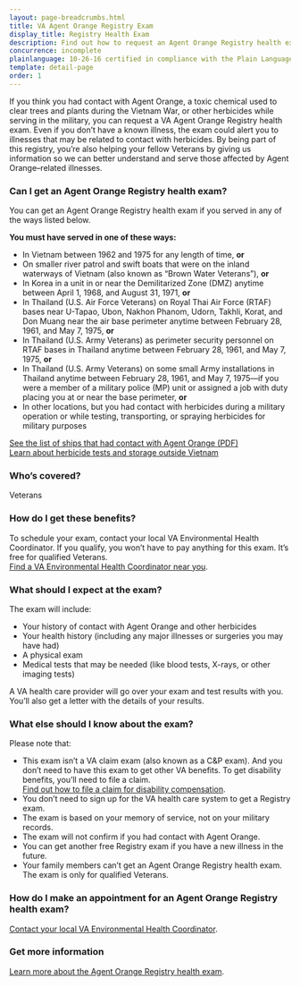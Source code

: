```yaml
---
layout: page-breadcrumbs.html
title: VA Agent Orange Registry Exam
display_title: Registry Health Exam
description: Find out how to request an Agent Orange Registry health exam if you think you had contact with this toxic herbicide during military service. The exam can help alert you to illnesses that may be related to contact with herbicides and help us learn more to better serve Veterans with these illnesses.
concurrence: incomplete
plainlanguage: 10-26-16 certified in compliance with the Plain Language Act
template: detail-page
order: 1
---
```


<div class="va-introtext">

If you think you had contact with Agent Orange, a toxic chemical used to clear trees and plants during the Vietnam War, or other herbicides while serving in the military, you can request a VA Agent Orange Registry health exam. Even if you don’t have a known illness, the exam could alert you to illnesses that may be related to contact with herbicides. By being part of this registry, you’re also helping your fellow Veterans by giving us information so we can better understand and serve those affected by Agent Orange–related illnesses.

</div>

<div class="feature" markdown="1">

### Can I get an Agent Orange Registry health exam?

You can get an Agent Orange Registry health exam if you served in any of the ways listed below.

**You must have served in one of these ways:**

  - In Vietnam between 1962 and 1975 for any length of time, **or**
  - On smaller river patrol and swift boats that were on the inland waterways of Vietnam (also known as “Brown Water Veterans”), **or**
  - In Korea in a unit in or near the Demilitarized Zone (DMZ) anytime between April 1, 1968, and August 31, 1971, **or**
  - In Thailand (U.S. Air Force Veterans) on Royal Thai Air Force (RTAF) bases near U-Tapao, Ubon, Nakhon Phanom, Udorn, Takhli, Korat, and Don Muang near the air base perimeter anytime between February 28, 1961, and May 7, 1975, **or**
  - In Thailand (U.S. Army Veterans) as perimeter security personnel on RTAF bases in Thailand anytime between February 28, 1961, and May 7, 1975, **or**
  - In Thailand (U.S. Army Veterans) on some small Army installations in Thailand anytime between February 28, 1961, and May 7, 1975—if you were a member of a military police (MP) unit or assigned a job with duty placing you at or near the base perimeter, **or**
  - In other locations, but you had contact with herbicides during a military operation or while testing, transporting, or spraying herbicides for military purposes

 <a href="/shiplist-agent-orange.pdf">See the list of ships that had contact with Agent Orange (PDF)</a>  <br>
 [Learn about herbicide tests and storage outside Vietnam](https://www.publichealth.va.gov/exposures/agentorange/locations/tests-storage/index.asp)

### Who’s covered?
Veterans
</div>

### How do I get these benefits?

To schedule your exam, contact your local VA Environmental Health Coordinator. If you qualify, you won’t have to pay anything for this exam. It’s free for qualified Veterans. <br>
[Find a VA Environmental Health Coordinator near you](https://www.publichealth.va.gov/exposures/coordinators.asp).

### What should I expect at the exam?

The exam will include:

- Your history of contact with Agent Orange and other herbicides
- Your health history (including any major illnesses or surgeries you may have had)
- A physical exam
- Medical tests that may be needed (like blood tests, X-rays, or other imaging tests)

A VA health care provider will go over your exam and test results with you. You’ll also get a letter with the details of your results.

### What else should I know about the exam?

Please note that:

- This exam isn’t a VA claim exam (also known as a C&P exam). And you don’t need to have this exam to get other VA benefits. To get disability benefits, you’ll need to file a claim. <br>
[Find out how to file a claim for disability compensation](/disability/how-to-file-claim/).
- You don’t need to sign up for the VA health care system to get a Registry exam.
- The exam is based on your memory of service, not on your military records.
- The exam will not confirm if you had contact with Agent Orange.
- You can get another free Registry exam if you have a new illness in the future.
- Your family members can’t get an Agent Orange Registry health exam. The exam is only for qualified Veterans.

### How do I make an appointment for an Agent Orange Registry health exam? <br>
[Contact your local VA Environmental Health Coordinator](https://www.publichealth.va.gov/exposures/coordinators.asp).

### Get more information
[Learn more about the Agent Orange Registry health exam](https://www.publichealth.va.gov/exposures/agentorange/benefits/registry-exam.asp).
